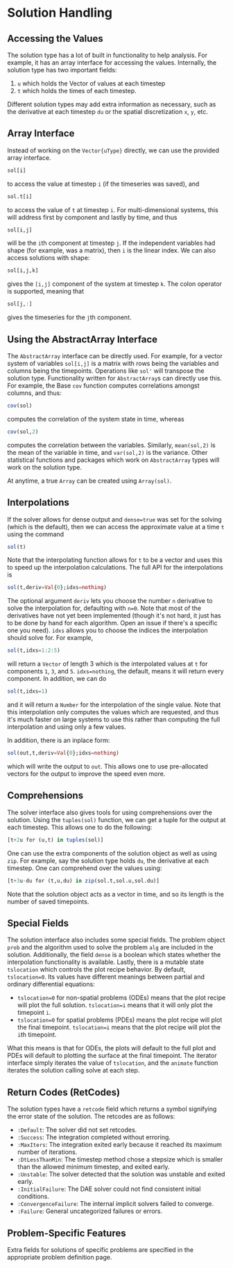 # Solution Handling

## Accessing the Values

The solution type has a lot of built in functionality to help analysis. For example,
it has an array interface for accessing the values. Internally, the solution type
has two important fields:

1. `u` which holds the Vector of values at each timestep
2. `t` which holds the times of each timestep.

Different solution types may add extra information as necessary, such as the
derivative at each timestep `du` or the spatial discretization `x`, `y`, etc.

## Array Interface

Instead of working on the `Vector{uType}` directly, we can use the provided
array interface.

```julia
sol[i]
```

to access the value at timestep `i` (if the timeseries was saved), and

```julia
sol.t[i]
```

to access the value of `t` at timestep `i`. For multi-dimensional systems, this
will address first by component and lastly by time, and thus

```julia
sol[i,j]
```

will be the `i`th component at timestep `j`. If the independent variables had shape
(for example, was a matrix), then `i` is the linear index. We can also access
solutions with shape:

```julia
sol[i,j,k]
```

gives the `[i,j]` component of the system at timestep `k`. The colon operator is
supported, meaning that

```julia
sol[j,:]
```

gives the timeseries for the `j`th component.

## Using the AbstractArray Interface

The `AbstractArray` interface can be directly used. For example, for a vector
system of variables `sol[i,j]` is a matrix with rows being the variables and
columns being the timepoints. Operations like `sol'` will
transpose the solution type. Functionality written for `AbstractArray`s can
directly use this. For example, the Base `cov` function computes correlations
amongst columns, and thus:

```julia
cov(sol)
```

computes the correlation of the system state in time, whereas

```julia
cov(sol,2)
```

computes the correlation between the variables. Similarly, `mean(sol,2)` is the
mean of the variable in time, and `var(sol,2)` is the variance. Other statistical
functions and packages which work on `AbstractArray` types will work on the
solution type.

At anytime, a true `Array` can be created using `Array(sol)`.

## Interpolations

If the solver allows for dense output and `dense=true` was set for the solving
(which is the default), then we can access the approximate value
at a time `t` using the command

```julia
sol(t)
```

Note that the interpolating function allows for `t` to be a vector and uses this to speed up the interpolation calculations. The full API for the interpolations is

```julia
sol(t,deriv=Val{0};idxs=nothing)
```

The optional argument `deriv` lets you choose the number `n` derivative to solve the interpolation for, defaulting with `n=0`. Note that most of the derivatives have not yet been implemented (though it's not hard, it just has to be done by hand for each algorithm. Open an issue if there's a specific one you need). `idxs` allows you to choose the indices the interpolation should solve for. For example,

```julia
sol(t,idxs=1:2:5)
```

will return a `Vector` of length 3 which is the interpolated values at `t` for components `1`, `3`, and `5`. `idxs=nothing`, the default, means it will return every component. In addition, we can do

```julia
sol(t,idxs=1)
```

and it will return a `Number` for the interpolation of the single value. Note that this interpolation only computes the values which are requested, and thus it's much faster on large systems to use this rather than computing the full interpolation and using only a few values.

In addition, there is an inplace form:

```julia
sol(out,t,deriv=Val{0};idxs=nothing)
```

which will write the output to `out`. This allows one to use pre-allocated vectors for the output to improve the speed even more.

## Comprehensions

The solver interface also gives tools for using comprehensions over the solution.
Using the `tuples(sol)` function, we can get a tuple for the output at each
timestep. This allows one to do the following:

```julia
[t+2u for (u,t) in tuples(sol)]
```

One can use the extra components of the solution object as well as using `zip`. For
example, say the solution type holds `du`, the derivative at each timestep. One
can comprehend over the values using:

```julia
[t+3u-du for (t,u,du) in zip(sol.t,sol.u,sol.du)]
```

Note that the solution object acts as a vector in time, and so its length is the
number of saved timepoints.

## Special Fields

The solution interface also includes some special fields. The problem object
`prob` and the algorithm used to solve the problem `alg` are included in the
solution. Additionally, the field `dense` is a boolean which states whether
the interpolation functionality is available. Lastly, there is a mutable state
`tslocation` which controls the plot recipe behavior. By default, `tslocation=0`.
Its values have different meanings between partial and ordinary differential equations:

- `tslocation=0`  for non-spatial problems (ODEs) means that the plot recipe
  will plot the full solution. `tslocation=i` means that it will only plot the
  timepoint `i`.
- `tslocation=0` for spatial problems (PDEs) means the plot recipe will plot
  the final timepoint. `tslocation=i` means that the plot recipe will plot the
  `i`th timepoint.

What this means is that for ODEs, the plots will default to the full plot and PDEs
will default to plotting the surface at the final timepoint. The iterator interface
simply iterates the value of `tslocation`, and the `animate` function iterates
the solution calling solve at each step.

## Return Codes (RetCodes)

The solution types have a `retcode` field which returns a symbol signifying the
error state of the solution. The retcodes are as follows:

- `:Default`: The solver did not set retcodes.
- `:Success`: The integration completed without erroring.
- `:MaxIters`: The integration exited early because it reached its maximum number
  of iterations.
- `:DtLessThanMin`: The timestep method chose a stepsize which is smaller than the
  allowed minimum timestep, and exited early.
- `:Unstable`: The solver detected that the solution was unstable and exited early.
- `:InitialFailure`: The DAE solver could not find consistent initial conditions.
- `:ConvergenceFailure`: The internal implicit solvers failed to converge.
- `:Failure`: General uncategorized failures or errors.

## Problem-Specific Features

Extra fields for solutions of specific problems are specified in the appropriate
problem definition page.  
